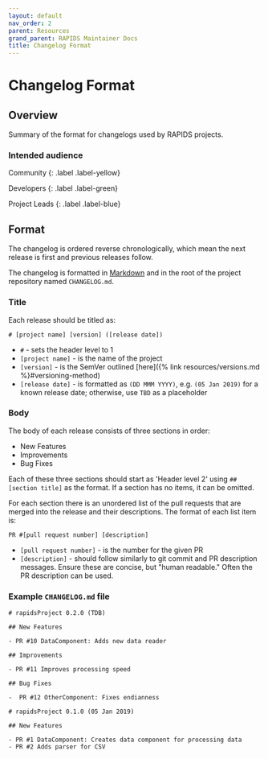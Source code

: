 ```yaml
---
layout: default
nav_order: 2
parent: Resources
grand_parent: RAPIDS Maintainer Docs
title: Changelog Format
---
```


# Changelog Format

## Overview

Summary of the format for changelogs used by RAPIDS projects.

### Intended audience

Community
{: .label .label-yellow}

Developers
{: .label .label-green}

Project Leads
{: .label .label-blue}

## Format

The changelog is ordered reverse chronologically, which mean the next release is first and previous releases follow.

The changelog is formatted in [Markdown](https://help.github.com/articles/basic-writing-and-formatting-syntax/) and in the root of the project repository named `CHANGELOG.md`.

### Title

Each release should be titled as: 
```
# [project name] [version] ([release date])
```
- `#` - sets the header level to 1
- `[project name]` - is the name of the project
- `[version]` - is the SemVer outlined [here]({% link resources/versions.md %}#versioning-method)
- `[release date]` - is formatted as `(DD MMM YYYY)`, e.g. `(05 Jan 2019)` for a known release date; otherwise, use `TBD` as a placeholder

### Body

The body of each release consists of three sections in order:

- New Features
- Improvements
- Bug Fixes

Each of these three sections should start as 'Header level 2' using `## [section title]` as the format. If a section has no items, it can be omitted.

For each section there is an unordered list of the pull requests that are merged into the release and their descriptions. The format of each list item is: 
```
PR #[pull request number] [description]
```
- `[pull request number]` - is the number for the given PR
- `[description]` - should follow similarly to git commit and PR description messages. Ensure these are concise, but "human readable." Often the PR description can be used.


### Example `CHANGELOG.md` file

```
# rapidsProject 0.2.0 (TDB)

## New Features

- PR #10 DataComponent: Adds new data reader

## Improvements

- PR #11 Improves processing speed

## Bug Fixes

-  PR #12 OtherComponent: Fixes endianness

# rapidsProject 0.1.0 (05 Jan 2019)

## New Features

- PR #1 DataComponent: Creates data component for processing data
- PR #2 Adds parser for CSV
```
